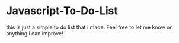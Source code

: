 # Javascript-To-Do-List

this is just a simple to do list that i made. Feel free to let me know on anything i can improve!
